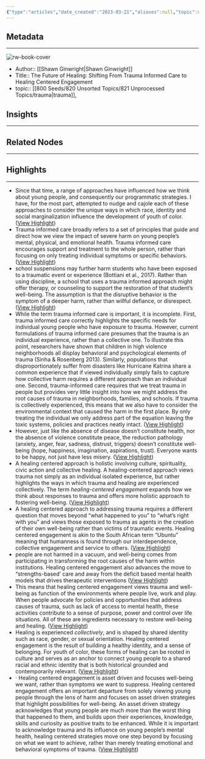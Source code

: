 ```yaml
---
{"type":"articles","date_created":"2023-03-21","aliases":null,"topic":null,"url":"https://ginwright.medium.com/the-future-of-healing-shifting-from-trauma-informed-care-to-healing-centered-engagement-634f557ce69c","layout":null,"banner":null,"dg-publish":true,"tags":null,"permalink":"/300-biblio/200-articles/the-future-of-healing-shifting-from-trauma-informed-care-to-healing-centered-engagement/","dgPassFrontmatter":true,"created":"2023-10-20T12:44:19.000-05:00","updated":"2023-10-20T12:44:19.000-05:00"}
---
```


## Metadata
---
![rw-book-cover](https://miro.medium.com/v2/resize:fit:1200/0*n1jyg1n33xCC8a0-.)
- Author:: [[Shawn Ginwright\|Shawn Ginwright]]
- Title:: The Future of Healing: Shifting From Trauma Informed Care to Healing Centered Engagement
- topic:: [[800 Seeds/820 Unsorted Topics/821 Unprocessed Topics/trauma\|trauma]], 



## Insights
---
## Related Nodes
---

## Highlights 
---
- Since that time, a range of approaches have influenced how we think about young people, and consequently our programmatic strategies. I have, for the most part, attempted to nudge and cajole each of these approaches to consider the unique ways in which race, identity and social marginalization influence the development of youth of color. ([View Highlight](https://read.readwise.io/read/01gw2em8tghtvfvyxk67ccttp1))
- Trauma informed care broadly refers to a set of principles that guide and direct how we view the impact of severe harm on young people’s mental, physical, and emotional health. Trauma informed care encourages support and treatment to the whole person, rather than focusing on only treating individual symptoms or specific behaviors. ([View Highlight](https://read.readwise.io/read/01gw2en1tegmszxkefrxbp7pnt))
- school suspensions may further harm students who have been exposed to a traumatic event or experience (Bottiani et al., 2017). Rather than using discipline, a school that uses a trauma informed approach might offer therapy, or counseling to support the restoration of that student’s well-being. The assumption is that the disruptive behavior is the symptom of a deeper harm, rather than willful defiance, or disrespect. ([View Highlight](https://read.readwise.io/read/01gw2ep0mbmxk86p660gqf9rmt))
- While the term trauma informed care is important, it is incomplete. First, trauma informed care correctly highlights the specific needs for individual young people who have exposure to trauma. However, current formulations of trauma informed care presumes that the trauma is an individual experience, rather than a collective one. To illustrate this point, researchers have shown that children in high violence neighborhoods all display behavioral and psychological elements of trauma (Sinha & Rosenberg 2013). Similarly, populations that disproportionately suffer from disasters like Hurricane Katrina share a common experience that if viewed individually simply fails to capture how collective harm requires a different approach than an individual one.
  Second, trauma-informed care requires that we treat trauma in people but provides very little insight into how we might address the root causes of trauma in neighborhoods, families, and schools. If trauma is collectively experienced, this means that we also have to consider the environmental context that caused the harm in the first place. By only treating the individual we only address part of the equation leaving the toxic systems, policies and practices neatly intact. ([View Highlight](https://read.readwise.io/read/01gw2etj04wa26m7s2vemryypt))
- However, just like the absence of disease doesn’t constitute health, nor the absence of violence constitute peace, the reduction pathology (anxiety, anger, fear, sadness, distrust, triggers) doesn’t constitute well-being (hope, happiness, imagination, aspirations, trust). Everyone wants to be happy, not just have less misery. ([View Highlight](https://read.readwise.io/read/01gw2ev2n4x79jfs4jdsex2qh1))
- A healing centered approach is holistic involving culture, spirituality, civic action and collective healing. A healing-centered approach views trauma not simply as an individual isolated experience, but rather highlights the ways in which trauma and healing are experienced collectively. The term *healing-centered engagement* expands how we think about responses to trauma and offers more holistic approach to fostering well-being. ([View Highlight](https://read.readwise.io/read/01gw2evvf1jqrgasr5ezw3qjy2))
- A healing centered approach to addressing trauma requires a different question that moves beyond “what happened to you” to “what’s right with you” and views those exposed to trauma as agents in the creation of their own well-being rather than victims of traumatic events. Healing centered engagement is akin to the South African term “Ubuntu” meaning that humanness is found through our interdependence, collective engagement and service to others. ([View Highlight](https://read.readwise.io/read/01gw2ex9s4qnf4et26pna1cfwv))
- people are not harmed in a vacuum, and well-being comes from participating in transforming the root causes of the harm within institutions. Healing centered engagement also advances the move to “strengths-based’ care and away from the deficit based mental health models that drives therapeutic interventions ([View Highlight](https://read.readwise.io/read/01gw2f2g0rqa889w5sj9hj31wh))
- This means that healing centered engagement views trauma and well-being as function of the environments where people live, work and play. When people advocate for policies and opportunities that address causes of trauma, such as lack of access to mental health, these activities contribute to a sense of purpose, power and control over life situations. All of these are ingredients necessary to restore well-being and healing. ([View Highlight](https://read.readwise.io/read/01gw2f8sqve7f148mqk8xqbpz5))
- Healing is experienced *collectively*, and is shaped by shared identity such as race, gender, or sexual orientation. Healing centered engagement is the result of building a healthy identity, and a sense of belonging. For youth of color, these forms of healing can be rooted in culture and serves as an anchor to connect young people to a shared racial and ethnic identity that is both historical grounded and contemporarily relevant. ([View Highlight](https://read.readwise.io/read/01gw2fa2ys5815ztcgsxx7xbyw))
- · Healing centered engagement is asset driven and focuses well-being we want, rather than symptoms we want to suppress.
  Healing centered engagement offers an important departure from solely viewing young people through the lens of harm and focuses on asset driven strategies that highlight possibilities for well-being. An asset driven strategy acknowledges that young people are much more than the worst thing that happened to them, and builds upon their experiences, knowledge, skills and curiosity as positive traits to be enhanced. While it is important to acknowledge trauma and its influence on young people’s mental health, healing centered strategies move one step beyond by focusing on what we want to achieve, rather than merely treating emotional and behavioral symptoms of trauma. ([View Highlight](https://read.readwise.io/read/01gw2fb2y25ewnpebma23968s8))

